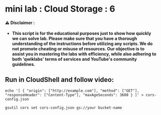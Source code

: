 # mini lab : Cloud Storage : 6

#### ⚠️ Disclaimer :
- **This script is for the educational purposes just to show how quickly we can solve lab. Please make sure that you have a thorough understanding of the instructions before utilizing any scripts. We do not promote cheating or  misuse of resources. Our objective is to assist you in mastering the labs with efficiency, while also adhering to both 'qwiklabs' terms of services and YouTube's community guidelines.**

## Run in CloudShell and follow video:
```
echo '[ { "origin": ["http://example.com"], "method": ["GET"], "responseHeader": ["Content-Type"], "maxAgeSeconds": 3600 } ]' > cors-config.json
```


```
gsutil cors set cors-config.json gs://your bucket-name
```
